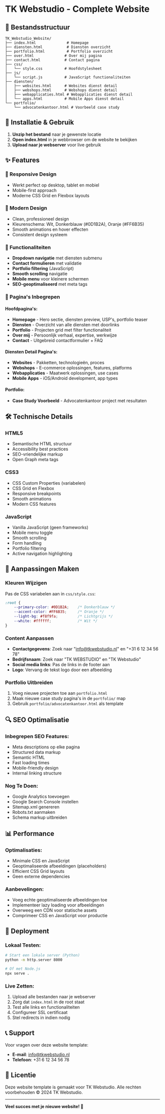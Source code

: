 # TK Webstudio - Complete Website

## 📁 Bestandsstructuur

```
TK_Webstudio_Website/
├── index.html              # Homepage
├── diensten.html           # Diensten overzicht
├── portfolio.html          # Portfolio overzicht
├── over.html              # Over mij pagina
├── contact.html           # Contact pagina
├── css/
│   └── style.css          # Hoofdstylesheet
├── js/
│   └── script.js          # JavaScript functionaliteiten
├── diensten/
│   ├── websites.html      # Websites dienst detail
│   ├── webshops.html      # Webshops dienst detail
│   ├── webapplicaties.html # Webapplicaties dienst detail
│   └── apps.html          # Mobile Apps dienst detail
└── portfolio/
    └── advocatenkantoor.html # Voorbeeld case study
```

## 🚀 Installatie & Gebruik

1. **Unzip het bestand** naar je gewenste locatie
2. **Open index.html** in je webbrowser om de website te bekijken
3. **Upload naar je webserver** voor live gebruik

## ✨ Features

### 📱 Responsive Design
- Werkt perfect op desktop, tablet en mobiel
- Mobile-first approach
- Moderne CSS Grid en Flexbox layouts

### 🎨 Modern Design
- Clean, professioneel design
- Kleurenschema: Wit, Donkerblauw (#0D1B2A), Oranje (#FF6B35)
- Smooth animations en hover effecten
- Consistent design systeem

### 🔧 Functionaliteiten
- **Dropdown navigatie** met diensten submenu
- **Contact formulieren** met validatie
- **Portfolio filtering** (JavaScript)
- **Smooth scrolling** navigatie
- **Mobile menu** voor kleinere schermen
- **SEO-geoptimaliseerd** met meta tags

### 📄 Pagina's Inbegrepen

#### Hoofdpagina's:
- **Homepage** - Hero sectie, diensten preview, USP's, portfolio teaser
- **Diensten** - Overzicht van alle diensten met doorlinks
- **Portfolio** - Projecten grid met filter functionaliteit
- **Over mij** - Persoonlijk verhaal, expertise, werkwijze
- **Contact** - Uitgebreid contactformulier + FAQ

#### Diensten Detail Pagina's:
- **Websites** - Pakketten, technologieën, proces
- **Webshops** - E-commerce oplossingen, features, platforms
- **Webapplicaties** - Maatwerk oplossingen, use cases
- **Mobile Apps** - iOS/Android development, app types

#### Portfolio:
- **Case Study Voorbeeld** - Advocatenkantoor project met resultaten

## 🛠 Technische Details

### HTML5
- Semantische HTML structuur
- Accessibility best practices
- SEO-vriendelijke markup
- Open Graph meta tags

### CSS3
- CSS Custom Properties (variabelen)
- CSS Grid en Flexbox
- Responsive breakpoints
- Smooth animations
- Modern CSS features

### JavaScript
- Vanilla JavaScript (geen frameworks)
- Mobile menu toggle
- Smooth scrolling
- Form handling
- Portfolio filtering
- Active navigation highlighting

## 📝 Aanpassingen Maken

### Kleuren Wijzigen
Pas de CSS variabelen aan in `css/style.css`:
```css
:root {
    --primary-color: #0D1B2A;    /* Donkerblauw */
    --accent-color: #FF6B35;     /* Oranje */
    --light-bg: #f8f9fa;         /* Lichtgrijs */
    --white: #ffffff;            /* Wit */
}
```

### Content Aanpassen
- **Contactgegevens**: Zoek naar "info@tkwebstudio.nl" en "+31 6 12 34 56 78"
- **Bedrijfsnaam**: Zoek naar "TK WEBSTUDIO" en "TK Webstudio"
- **Social media links**: Pas de links in de footer aan
- **Logo**: Vervang de tekst logo door een afbeelding

### Portfolio Uitbreiden
1. Voeg nieuwe projecten toe aan `portfolio.html`
2. Maak nieuwe case study pagina's in de `portfolio/` map
3. Gebruik `portfolio/advocatenkantoor.html` als template

## 🔍 SEO Optimalisatie

### Inbegrepen SEO Features:
- Meta descriptions op elke pagina
- Structured data markup
- Semantic HTML
- Fast loading times
- Mobile-friendly design
- Internal linking structure

### Nog Te Doen:
- Google Analytics toevoegen
- Google Search Console instellen
- Sitemap.xml genereren
- Robots.txt aanmaken
- Schema markup uitbreiden

## 📊 Performance

### Optimalisaties:
- Minimale CSS en JavaScript
- Geoptimaliseerde afbeeldingen (placeholders)
- Efficient CSS Grid layouts
- Geen externe dependencies

### Aanbevelingen:
- Voeg echte geoptimaliseerde afbeeldingen toe
- Implementeer lazy loading voor afbeeldingen
- Overweeg een CDN voor statische assets
- Comprimeer CSS en JavaScript voor productie

## 🚀 Deployment

### Lokaal Testen:
```bash
# Start een lokale server (Python)
python -m http.server 8000

# Of met Node.js
npx serve .
```

### Live Zetten:
1. Upload alle bestanden naar je webserver
2. Zorg dat `index.html` in de root staat
3. Test alle links en functionaliteiten
4. Configureer SSL certificaat
5. Stel redirects in indien nodig

## 📞 Support

Voor vragen over deze website template:
- **E-mail**: info@tkwebstudio.nl
- **Telefoon**: +31 6 12 34 56 78

## 📄 Licentie

Deze website template is gemaakt voor TK Webstudio.
Alle rechten voorbehouden © 2024 TK Webstudio.

---

**Veel succes met je nieuwe website! 🎉**
